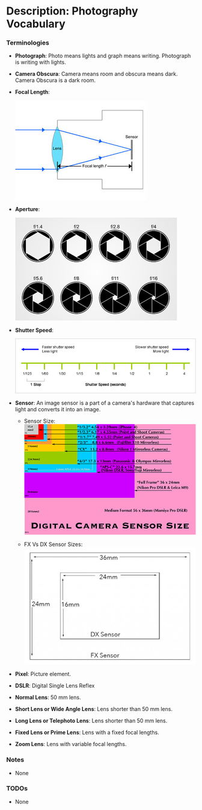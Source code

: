 # Description: Photography Vocabulary

### Terminologies
- **Photograph**: Photo means lights and graph means writing. Photograph is writing with lights.
  
- **Camera Obscura**: Camera means room and obscura means dark. Camera Obscura is a dark room. 

- **Focal Length**: 

    ![](images/focal-length-01.jpg)
- **Aperture**:

    ![](images/aperture-01.jpg)
- **Shutter Speed**:

    ![](images/shutter-speed-01.png)
- **Sensor**: An image sensor is a part of a camera's hardware that captures light and converts it into an image.

    - Sensor Size: ![](images/sensor-01-sensor-sizes.png)
    
    - FX Vs DX Sensor Sizes: ![](images/sensor-02-fx-and-dx-sizes.jpg)

- **Pixel**: Picture element.

- **DSLR**: Digital Single Lens Reflex

- **Normal Lens**: 50 mm lens.

- **Short Lens or Wide Angle Lens**: Lens shorter than 50 mm lens. 

- **Long Lens or Telephoto Lens**: Lens shorter than 50 mm lens.

- **Fixed Lens or Prime Lens**: Lens with a fixed focal lengths.

- **Zoom Lens**: Lens with variable focal lengths.

### Notes
- None

### TODOs
- None
